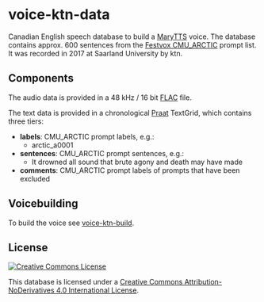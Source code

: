 # voice-ktn-data

Canadian English speech database to build a [MaryTTS](http://mary.dfki.de/) voice. The database contains approx. 600 sentences from the [Festvox CMU_ARCTIC](http://festvox.org/cmu_arctic/cmuarctic.data) prompt list. It was recorded in 2017 at Saarland University by ktn.

## Components

The audio data is provided in a 48 kHz / 16 bit [FLAC](https://xiph.org/flac/) file.

The text data is provided in a chronological [Praat](http://www.fon.hum.uva.nl/praat/) TextGrid, which contains three tiers:
- **labels**: CMU_ARCTIC prompt labels, e.g.:
    - arctic_a0001
- **sentences**: CMU_ARCTIC prompt sentences, e.g.:
    - It drowned all sound that brute agony and death may have made
- **comments**: CMU_ARCTIC prompt labels of prompts that have been excluded

## Voicebuilding

To build the voice see [voice-ktn-build](http://github.com/ravehe/voice-ktn-build).

## License

[![Creative Commons License](http://mirrors.creativecommons.org/presskit/buttons/88x31/svg/by-nd.svg)](http://creativecommons.org/licenses/by-nd/4.0/legalcode)

This database is licensed under a [Creative Commons Attribution-NoDerivatives 4.0 International License](http://creativecommons.org/licenses/by-nd/4.0/legalcode).
